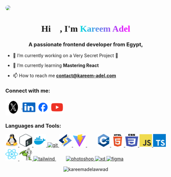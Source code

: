 <head>
    <link href="https://fonts.googleapis.com/css2?family=Cairo:wght@200..1000&family=Playwrite+NG+Modern:wght@100..400&family=Roboto:ital,wght@0,400;0,700;0,900;1,400&family=Tajawal:wght@200;300;400;500;700;800;900&display=swap" rel="stylesheet">
</head>

<img src='./banner.png' style='border-radius: 8px;'/>
<h1 align="center" style="font-family: 'Playwrite NG Modern', cursive;">Hi 👋, I'm 
<span style="background: linear-gradient(to right, #00dbde 0%, #fc00ff 100%); -webkit-background-clip: text; -webkit-text-fill-color: transparent; background-clip: text; color: transparent; font-weight: 900;">Kareem Adel</span>

</h1>
<h3 align="center">A passionate frontend developer from Egypt, </h3>

- 🔭 I’m currently working on a Very Secret Project 🤫

- 🌱 I’m currently learning **Mastering React**

- 📫 How to reach me **contact@kareem-adel.com**

<h3 align="left">Connect with me:</h3>
<p align="left">
<a href="https://twitter.com/kareemadelawwad" target="blank"><img align="center" src="./icons/socialmedia/twitter-x.svg" alt="kareemadelawwad" height="50" width="50" />
</a>
<a href="https://linkedin.com/in/kareem-adel-awwad" target="blank"><img align="center" src="./icons/socialmedia/linkedin.svg" alt="kareem-adel-awwad" height="30" width="40" /></a>
<a href="https://fb.com/kareemadelawwad" target="blank"><img align="center" src="./icons/socialmedia/facebook.svg" alt="kareemadelawwad" height="40" width="40" /></a>
<a href="https://www.youtube.com/@kareemadelawwad" target="blank"><img align="center" src="./icons/socialmedia/youtube.svg" alt="kareemadelawwad" height="40" width="40" /></a>
</p>

<h3 align="left">Languages and Tools:</h3>
<div align="center">

<p align="left">
<a href="https://www.linux.org/" target="_blank" rel="noreferrer">
<img src="./icons/tools/linux.svg" alt="linux" width="40" height="40"/>
</a>
<a href="https://www.gnu.org/software/bash/" target="_blank" rel="noreferrer">
<img src="./icons/tools/bash-seeklogo.svg" alt="bash" width="40" height="40"/>
</a>
<a href="https://www.docker.com/" target="_blank" rel="noreferrer">
<img src="./icons/tools/docker.svg" alt="docker" width="40" height="40"/>
</a>
<a href="https://git-scm.com/" target="_blank" rel="noreferrer">
<img src="https://www.vectorlogo.zone/logos/git-scm/git-scm-icon.svg" alt="git" width="40" height="40"/>
</a>
<a href="https://www.litespeedtech.com/products/litespeed-web-server" target="_blank" rel="noreferrer">
<img src="./icons/tools/litespeed.svg" alt="litespeed" width="40" height="40"/>
</a>
<a href="https://vitejs.dev/" target="_blank" rel="noreferrer">
<img src="./icons/tools/vitejs.svg" alt="vitejs" width="40" height="40"/>
</a>
&nbsp; &nbsp; &nbsp; &nbsp;
<a href="https://www.w3schools.com/cpp/" target="_blank" rel="noreferrer">
<img src="https://raw.githubusercontent.com/devicons/devicon/master/icons/cplusplus/cplusplus-original.svg" alt="cplusplus" width="40" height="40"/>
</a>
<a href="https://www.w3.org/html/" target="_blank" rel="noreferrer">
<img src="https://raw.githubusercontent.com/devicons/devicon/master/icons/html5/html5-original-wordmark.svg" alt="html5" width="40" height="40"/>
</a>
<a href="https://www.w3schools.com/css/" target="_blank" rel="noreferrer">
<img src="./icons/tools/css3.svg" alt="css3" width="40" height="40"/>
</a>
<a href="https://developer.mozilla.org/en-US/docs/Web/JavaScript" target="_blank" rel="noreferrer">
<img src="https://raw.githubusercontent.com/devicons/devicon/master/icons/javascript/javascript-original.svg" alt="javascript" width="40" height="40"/>
</a>
<a href="https://www.typescriptlang.org" target="_blank" rel="noreferrer">
<img src="./icons/tools/typescript.svg" alt="javascript" width="40" height="40"/>
</a>
<a href="https://react.dev/" target="_blank" rel="noreferrer">
<img src="./icons/tools/react.svg" alt="react.js" width="40" height="40"/>
</a>
<a href="https://gsap.com/" target="_blank" rel="noreferrer">
<img src="./icons/tools/gsap-greensock.svg" alt="gsap" width="40" height="40"/>
</a>
<a href="https://tailwindcss.com/" target="_blank" rel="noreferrer">
<img src="https://www.vectorlogo.zone/logos/tailwindcss/tailwindcss-icon.svg" alt="tailwind" width="40" height="40"/>
</a>
&nbsp; &nbsp; &nbsp; &nbsp;
<a href="https://www.photoshop.com/en" target="_blank" rel="noreferrer">
<img src="https://www.adobe.com/content/dam/acom/one-console/icons_rebrand/ps_appicon.svg" alt="photoshop" width="40" height="40"/>
</a>
<a href="https://www.adobe.com/products/xd.html" target="_blank" rel="noreferrer">
<img src="https://upload.wikimedia.org/wikipedia/commons/c/c2/Adobe_XD_CC_icon.svg" alt="xd" width="40" height="40"/>
</a>
<a href="https://www.figma.com/" target="_blank" rel="noreferrer">
<img src="https://www.vectorlogo.zone/logos/figma/figma-icon.svg" alt="figma" width="40" height="40"/>
</a>
</p>

<p><img align="center" src="https://github-readme-streak-stats.herokuapp.com/?user=kareemadelawwad&theme=default" alt="kareemadelawwad"/></p>

</div>
